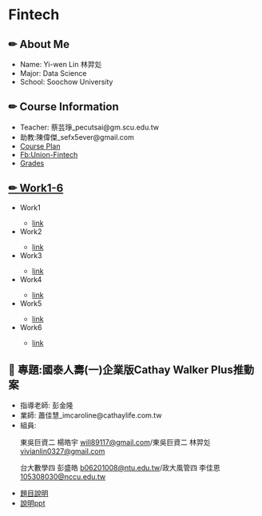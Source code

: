 # Fintech
<h2>&#x270F; About Me</h2>
 <ul>
  <li>Name: Yi-wen Lin 林羿彣</li>
  <li>Major: Data Science</li>
  <li>School: Soochow University</li>
 </ul>
<h2>&#x270F; Course Information</h2>
 <ul>
  <li>Teacher: 蔡芸琤_pecutsai@gm.scu.edu.tw</li>
  <li>助教:陳偉傑_sefx5ever@gmail.com</li>
  <li><a href="http://doc.sys.scu.edu.tw/teachplanHtml/1092/1092BDM21301.html">Course Plan</a></li>
  <li><a href="https://www.facebook.com/Union-FinTech-101521661481885">Fb:Union-Fintech</a></li>
  <li><a href="https://docs.google.com/spreadsheets/u/1/d/19zVTnEKT4-yo4CVhMYEkP6iGacUsVwxU35vEMthmKrI/edit#gid=0">Grades</li>
 </ul>
<h2>&#x270F;  <a href="https://docs.google.com/presentation/d/1RCUnZUk5qfb_ukjVjv5ievIR-3ZHs6Do/edit#slide=id.p12">Work1-6</a></h2>
  <ul>
   <li>Work1</li>
   <ul>
   <li><a href="https://github.com/yiwenlin0327/Fintech/blob/main/HW/20210308Cloud_Computing.md">link</a></li>
   </ul>
   <li>Work2</li>
   <ul>
   <li><a href="https://www.youtube.com/watch?v=0caJO_S3Z8k">link</a></li>
   </ul>
   <li>Work3</li>
   <ul>
   <li><a href="https://www.youtube.com/watch?v=kSJCaKWdgGw">link</a></li>
   </ul>
   <li>Work4</li>
   <ul>
   <li><a href="">link</a></li>
   </ul>
   <li>Work5</li>
   <ul>
   <li><a href="">link</a></li>
   </ul>
   <li>Work6</li>
   <ul>
   <li><a href="">link</a></li>
   </ul>
  </ul>
<h2>&#x1F4DD; 專題:國泰人壽(一)企業版Cathay Walker Plus推動案</h2>
<ul>
 <li>指導老師: 彭金隆</li>
 <li>業師: 蕭佳慧_imcaroline@cathaylife.com.tw</li>
 <li>組員:</li>
 
 東吳巨資二 楊皓宇 will89117@gmail.com/東吳巨資二 林羿彣 vivianlin0327@gmail.com
 
 台大數學四 彭盛皓 b06201008@ntu.edu.tw/政大風管四 李佳恩 105308030@nccu.edu.tw
 <li><a href="https://docs.google.com/spreadsheets/d/1TOt1oxTvXnUgcdJFwg7Y29jYtDaC_svoLRFdPjPu8J8/edit#gid=694081390">題目說明</a></li>
 <li><a href="https://drive.google.com/file/d/1PE5uE8_4QL-MDYs1O2ZuWhWQJBtct3QA/view">說明ppt</a></li>
</ul>
  

